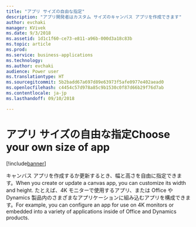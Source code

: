 ```yaml
---
title: "アプリ サイズの自由な指定"
description: "アプリ開発者はカスタム サイズのキャンバス アプリを作成できます"
author: evchaki
manager: KVivek
ms.date: 9/3/2018
ms.assetid: 1d1c1f60-ce73-e811-a96b-000d3a18c83b
ms.topic: article
ms.prod: 
ms.service: business-applications
ms.technology: 
ms.author: evchaki
audience: Power user
ms.translationtype: HT
ms.sourcegitcommit: 5b2badd67a697d89e63973f5afe0977e402aead0
ms.openlocfilehash: c4454c57d978a85c9b1530c0f87d66b29f76d7ab
ms.contentlocale: ja-jp
ms.lasthandoff: 09/10/2018

---
```

# <a name="choose-your-own-size-of-app"></a><span data-ttu-id="0ee56-103">アプリ サイズの自由な指定</span><span class="sxs-lookup"><span data-stu-id="0ee56-103">Choose your own size of app</span></span>


[!include[banner](../../includes/banner.md)]

<span data-ttu-id="0ee56-104">キャンバス アプリを作成するか更新するとき、幅と高さを自由に指定できます。</span><span class="sxs-lookup"><span data-stu-id="0ee56-104">When you create or update a canvas app, you can customize its width and height.</span></span> <span data-ttu-id="0ee56-105">たとえば、4K モニターで使用するアプリ、または Office や Dynamics 製品内のさまざまなアプリケーションに組み込むアプリを構成できます。</span><span class="sxs-lookup"><span data-stu-id="0ee56-105">For example, you can configure an app for use on 4K monitors or embedded into a variety of applications inside of Office and Dynamics products.</span></span>

